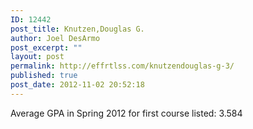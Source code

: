 ```yaml
---
ID: 12442
post_title: Knutzen,Douglas G.
author: Joel DesArmo
post_excerpt: ""
layout: post
permalink: http://effrtlss.com/knutzendouglas-g-3/
published: true
post_date: 2012-11-02 20:52:18
---
```

<p>Average GPA in Spring 2012 for first course listed: 3.584</p>